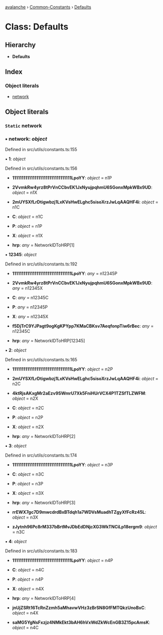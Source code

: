 [avalanche](../README.md) › [Common-Constants](../modules/common_constants.md) › [Defaults](common_constants.defaults.md)

# Class: Defaults

## Hierarchy

* **Defaults**

## Index

### Object literals

* [network](common_constants.defaults.md#static-network)

## Object literals

### `Static` network

### ▪ **network**: *object*

Defined in src/utils/constants.ts:155

▪ **1**: *object*

Defined in src/utils/constants.ts:156

* **11111111111111111111111111111111LpoYY**: *object* = n1P

* **2VvmkRw4yrz8tPrVnCCbvEK1JxNyujpqhmU6SGonxMpkWBx9UD**: *object* = n1X

* **2mUYSXfLrDtigwbzj1LxKVsHwELghc5sisoXrzJwLqAAQHF4i**: *object* = n1C

* **C**: *object* = n1C

* **P**: *object* = n1P

* **X**: *object* = n1X

* **hrp**: *any* = NetworkIDToHRP[1]

▪ **12345**: *object*

Defined in src/utils/constants.ts:192

* **11111111111111111111111111111111LpoYY**: *any* = n12345P

* **2VvmkRw4yrz8tPrVnCCbvEK1JxNyujpqhmU6SGonxMpkWBx9UD**: *any* = n12345X

* **C**: *any* = n12345C

* **P**: *any* = n12345P

* **X**: *any* = n12345X

* **f5DjTrC9YJPagt9ogKgKPYpp7KMaCBKsv7AeqfonpTiw6rBec**: *any* = n12345C

* **hrp**: *any* = NetworkIDToHRP[12345]

▪ **2**: *object*

Defined in src/utils/constants.ts:165

* **11111111111111111111111111111111LpoYY**: *object* = n2P

* **2mUYSXfLrDtigwbzj1LxKVsHwELghc5sisoXrzJwLqAAQHF4i**: *object* = n2C

* **4ktRjsAKxgMr2aEzv9SWmrU7Xk5FniHUrVCX4P1TZSfTLZWFM**: *object* = n2X

* **C**: *object* = n2C

* **P**: *object* = n2P

* **X**: *object* = n2X

* **hrp**: *any* = NetworkIDToHRP[2]

▪ **3**: *object*

Defined in src/utils/constants.ts:174

* **11111111111111111111111111111111LpoYY**: *object* = n3P

* **C**: *object* = n3C

* **P**: *object* = n3P

* **X**: *object* = n3X

* **hrp**: *any* = NetworkIDToHRP[3]

* **rrEWX7gc7D9mwcdrdBxBTdqh1a7WDVsMuadhTZgyXfFcRz45L**: *object* = n3X

* **zJytnh96Pc8rM337bBrtMvJDbEdDNjcXG3WkTNCiLp18ergm9**: *object* = n3C

▪ **4**: *object*

Defined in src/utils/constants.ts:183

* **11111111111111111111111111111111LpoYY**: *object* = n4P

* **C**: *object* = n4C

* **P**: *object* = n4P

* **X**: *object* = n4X

* **hrp**: *any* = NetworkIDToHRP[4]

* **jnUjZSRt16TcRnZzmh5aMhavwVHz3zBrSN8GfFMTQkzUnoBxC**: *object* = n4X

* **saMG5YgNsFxzjz4NMkEkt3bAH6hVxWdZkWcEnGB3Z15pcAmsK**: *object* = n4C
